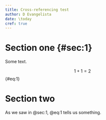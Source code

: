 ```yaml
---
title: Cross-referencing test
author: D Evangelista
date: \today
cref: true
---
```

# Section one {#sec:1}
Some text.

$$1+1=2$$ {#eq:1}

# Section two
As we saw in @sec:1, @eq:1 tells us something.
